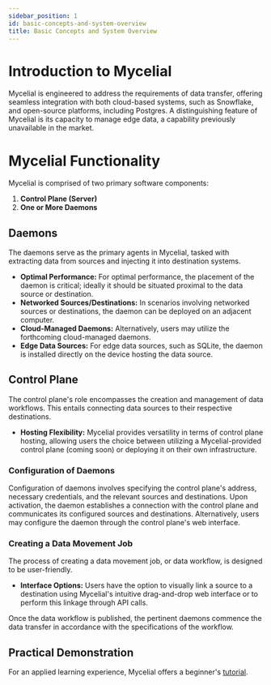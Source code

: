 ```yaml
---
sidebar_position: 1
id: basic-concepts-and-system-overview
title: Basic Concepts and System Overview
---
```


# Introduction to Mycelial

Mycelial is engineered to address the requirements of data transfer, offering seamless integration with both cloud-based systems, such as Snowflake, and open-source platforms, including Postgres. A distinguishing feature of Mycelial is its capacity to manage edge data, a capability previously unavailable in the market.

# Mycelial Functionality

Mycelial is comprised of two primary software components: 

1. **Control Plane (Server)**
2. **One or More Daemons**

## Daemons

The daemons serve as the primary agents in Mycelial, tasked with extracting data from sources and injecting it into destination systems. 

- **Optimal Performance:** For optimal performance, the placement of the daemon is critical; ideally it should be situated proximal to the data source or destination.
- **Networked Sources/Destinations:** In scenarios involving networked sources or destinations, the daemon can be deployed on an adjacent computer.
- **Cloud-Managed Daemons:** Alternatively, users may utilize the forthcoming cloud-managed daemons.
- **Edge Data Sources:** For edge data sources, such as SQLite, the daemon is installed directly on the device hosting the data source.

## Control Plane

The control plane's role encompasses the creation and management of data workflows. This entails connecting data sources to their respective destinations. 

- **Hosting Flexibility:** Mycelial provides versatility in terms of control plane hosting, allowing users the choice between utilizing a Mycelial-provided control plane (coming soon) or deploying it on their own infrastructure.

### Configuration of Daemons

Configuration of daemons involves specifying the control plane's address, necessary credentials, and the relevant sources and destinations. Upon activation, the daemon establishes a connection with the control plane and communicates its configured sources and destinations. Alternatively, users may configure the daemon through the control plane's web interface.

### Creating a Data Movement Job

The process of creating a data movement job, or data workflow, is designed to be user-friendly.

- **Interface Options:** Users have the option to visually link a source to a destination using Mycelial's intuitive drag-and-drop web interface or to perform this linkage through API calls.

Once the data workflow is published, the pertinent daemons commence the data transfer in accordance with the specifications of the workflow.

## Practical Demonstration

For an applied learning experience, Mycelial offers a beginner's [tutorial](./tutorial.md).
